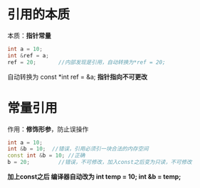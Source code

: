 # 引用的本质

本质：**指针常量**

```c++
int a = 10;
int &ref = a;
ref = 20; 		//内部发现是引用，自动转换为*ref = 20;
```

自动转换为 const *int ref = &a;  		**指针指向不可更改**

# 常量引用

作用：**修饰形参**，防止误操作

```c++
int a = 10;
int &b = 10;  //错误，引用必须引一块合法的内存空间
const int &b = 10; //正确
b = 20; 		//错误，不可修改，加入const之后变为只读，不可修改
```

**加上const之后 编译器自动改为  int temp = 10;	int &b = temp;**

